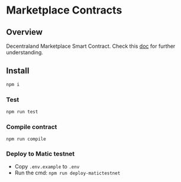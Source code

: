 # Marketplace Contracts

## Overview

Decentraland Marketplace Smart Contract. Check this [doc](https://github.com/decentraland/proposals/blob/master/dsp/dsp-0013/0013.md) for further understanding.

## Install

```bash
npm i
```

### Test

```bash
npm run test
```

### Compile contract

```
npm run compile
```

### Deploy to Matic testnet

  - Copy `.env.example` to `.env`
  - Run the cmd: `npm run deploy-matictestnet`